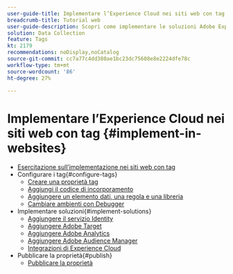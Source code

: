 ```yaml
---
user-guide-title: Implementare l’Experience Cloud nei siti web con tag
breadcrumb-title: Tutorial web
user-guide-description: Scopri come implementare le soluzioni Adobe Experience Cloud su un sito web con tag.
solution: Data Collection
feature: Tags
kt: 2179
recommendations: noDisplay,noCatalog
source-git-commit: cc7a77c4dd380ae1bc23dc75608e8e2224dfe78c
workflow-type: tm+mt
source-wordcount: '86'
ht-degree: 27%

---
```



# Implementare l’Experience Cloud nei siti web con tag {#implement-in-websites}

+ [Esercitazione sull’implementazione nei siti web con tag](overview.md)
+ Configurare i tag{#configure-tags}
   + [Creare una proprietà tag](create-a-property.md)
   + [Aggiungi il codice di incorporamento](add-embed-code.md)
   + [Aggiungere un elemento dati, una regola e una libreria](add-data-elements-rules.md)
   + [Cambiare ambienti con Debugger](switch-environments.md)
+ Implementare soluzioni{#implement-solutions}
   + [Aggiungere il servizio Identity](id-service.md)
   + [Aggiungere Adobe Target](target.md)
   + [Aggiungere Adobe Analytics](analytics.md)
   + [Aggiungere Adobe Audience Manager](audience-manager.md)
   + [Integrazioni di Experience Cloud](integrations.md)
+ Pubblicare la proprietà{#publish}
   + [Pubblicare la proprietà ](publish.md)
